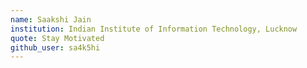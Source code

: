 ```yaml
---
name: Saakshi Jain
institution: Indian Institute of Information Technology, Lucknow
quote: Stay Motivated
github_user: sa4k5hi
---
```

